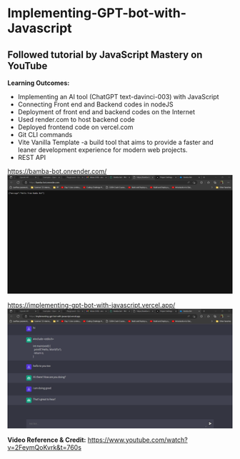 # Implementing-GPT-bot-with-Javascript

## Followed tutorial by JavaScript Mastery on YouTube <br>

**Learning Outcomes:** <br>
- Implementing an AI tool (ChatGPT text-davinci-003) with JavaScript <br>
- Connecting Front end and Backend codes in nodeJS <br>
- Deployment of front end and backend codes on the Internet <br>
- Used render.com to host backend code <br>
- Deployed frontend code on vercel.com <br>
- Git CLI commands <br>
- Vite Vanilla Template -a build tool that aims to provide a faster and leaner development experience for modern web projects. <br>
- REST API <br>

https://bamba-bot.onrender.com/ <br>
![Backend Deployment](/Images/backend_deployment.png?raw=true "Backend Deployment") <br>

https://implementing-gpt-bot-with-javascript.vercel.app/ <br>
![Front End Deployment](/Images/front_end_deployment.png?raw=true "Front End Deployment") <br>

**Video Reference & Credit:** https://www.youtube.com/watch?v=2FeymQoKvrk&t=760s <br>
